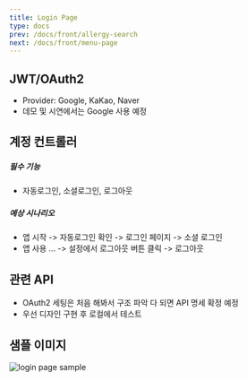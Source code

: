 ```yaml
---
title: Login Page
type: docs
prev: /docs/front/allergy-search
next: /docs/front/menu-page
---
```


## JWT/OAuth2
- Provider: Google, KaKao, Naver  
- 데모 및 시연에서는 Google 사용 예정  

## 계정 컨트롤러
##### 필수 기능
- 자동로그인, 소셜로그인, 로그아웃  

##### 예상 시나리오
- 앱 시작 -> 자동로그인 확인 -> 로그인 페이지 -> 소셜 로그인
- 앱 사용 ... -> 설정에서 로그아웃 버튼 클릭 -> 로그아웃

## 관련 API
- OAuth2 세팅은 처음 해봐서 구조 파악 다 되면 API 명세 확정 예정
- 우선 디자인 구현 후 로컬에서 테스트

## 샘플 이미지
![login page sample](/img/login-page-sample.png)